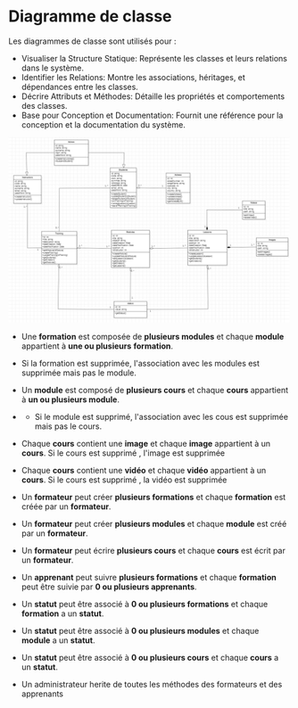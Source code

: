 # Diagramme de classe

Les diagrammes de classe sont utilisés pour : 
- Visualiser la Structure Statique: Représente les classes et leurs relations dans le système.
- Identifier les Relations: Montre les associations, héritages, et dépendances entre les classes.
- Décrire Attributs et Méthodes: Détaille les propriétés et comportements des classes.
- Base pour Conception et Documentation: Fournit une référence pour la conception et la documentation du système.


![class-diagram](IMAGE/Class.png)


- Une **formation** est composée de **plusieurs modules** et chaque **module** appartient à **une ou plusieurs** **formation**.
- Si la formation est supprimée, l'association avec les modules est supprimée mais pas le module. 

- Un **module** est composé de **plusieurs cours** et chaque **cours** appartient à **un ou plusieurs module**.
- - Si le module est supprimé, l'association avec les cous est supprimée mais pas le cours. 

- Chaque **cours** contient une **image** et chaque **image** appartient à un **cours**. Si le cours est supprimé , l'image est supprimée

- Chaque **cours** contient une **vidéo** et chaque **vidéo** appartient à un **cours**.  Si le cours est supprimé , la vidéo est supprimée

- Un **formateur** peut créer **plusieurs formations** et chaque **formation** est créée par un **formateur**.

- Un **formateur** peut créer **plusieurs modules** et chaque **module** est créé par un **formateur**.

- Un **formateur** peut écrire **plusieurs cours** et chaque **cours** est écrit par un **formateur**.
 
- Un **apprenant** peut suivre **plusieurs formations** et chaque **formation** peut être suivie par **0 ou plusieurs apprenants**.

- Un **statut** peut être associé à **0 ou plusieurs formations** et chaque **formation** a un **statut**.

- Un **statut** peut être associé à **0 ou plusieurs modules** et chaque **module** a un **statut**.
   
- Un **statut** peut être associé à **0 ou plusieurs cours** et chaque **cours** a un **statut**.
  
- Un administrateur herite de toutes les méthodes des formateurs et des apprenants 
